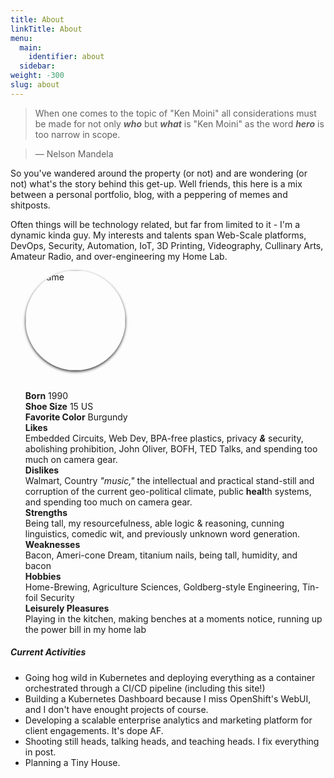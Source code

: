 ```yaml
---
title: About
linkTitle: About
menu:
  main:
    identifier: about
  sidebar:
weight: -300
slug: about
---
```


> When one comes to the topic of "Ken Moini" all considerations must be made for not only ***who*** but ***what*** is "Ken Moini" as the word ***hero*** is too narrow in scope.

> — Nelson Mandela

So you've wandered around the property (or not) and are wondering (or not) what's the story behind this get-up.  Well friends, this here is a mix between a personal portfolio, blog, with a peppering of memes and shitposts.

Often things will be technology related, but far from limited to it - I'm a dynamic kinda guy.  My interests and talents span Web-Scale platforms, DevOps, Security, Automation, IoT, 3D Printing, Videography, Cullinary Arts, Amateur Radio, and over-engineering my Home Lab.

<div class="about-list pt-5">
<ul style="list-style:none;" class="list-unstyled row">
<li class="text-center col-sm-12"><img src="/images/450358778577.jpg" alt="Itsame" style="margin-bottom:2rem;border-radius: 50%;box-shadow: 0 2px 4px 0 rgba(0, 0, 0, 0.8);width: 160px;"></li>
<li class="text-center col-sm-12"><strong>Born</strong> 1990</li>
<li class="text-center col-sm-12"><strong>Shoe Size</strong> 15 US</li>
<li class="text-center col-sm-12 mb-5"><strong>Favorite Color</strong> Burgundy</li>
<li class="mb-4 col-sm-12 col-md-6 text-left"><strong>Likes</strong><br>Embedded Circuits, Web Dev, BPA-free plastics, privacy <strong><em>&amp;</em></strong> security, abolishing prohibition, John Oliver, BOFH, TED Talks, and spending too much on camera gear.</li>
<li class="mb-4 text-right col-sm-12 col-md-6"><strong>Dislikes</strong><br>Walmart, Country <em>"music,"</em> the intellectual and practical stand-still and corruption of the current geo-political climate, public <strong>heal</strong>th systems, and spending too much on camera gear.</li>
<li class="mb-4 col-sm-12 col-md-6 text-left"><strong>Strengths</strong><br>Being tall, my resourcefulness, able logic &amp; reasoning, cunning linguistics, comedic wit, and previously unknown word generation.</li>
<li class="mb-4 text-right col-sm-12 col-md-6"><strong>Weaknesses</strong><br>Bacon, Ameri-cone Dream, titanium nails, being tall, humidity, and bacon</li>
<li class="mb-4 col-sm-12 col-md-6 text-left"><strong>Hobbies</strong><br>Home-Brewing, Agriculture Sciences, Goldberg-style Engineering, Tin-foil Security</li>
<li class="mb-4 text-right col-sm-12 col-md-6"><strong>Leisurely Pleasures</strong><br>Playing in the kitchen, making benches at a moments notice, running up the power bill in my home lab</li>
</ul>
<div class="text-center"><h5>Current Activities</h5></div>
<ul class="text-center activity-list">
<li>Going hog wild in Kubernetes and deploying everything as a container orchestrated through a CI/CD pipeline (including this site!)</li>
<li>Building a Kubernetes Dashboard because I miss OpenShift's WebUI, and I don't have enought projects of course.</li>
<li>Developing a scalable enterprise analytics and marketing platform for client engagements.  It's dope AF.</li>
<li>Shooting still heads, talking heads, and teaching heads. I fix everything in post.</li>
<li>Planning a Tiny House.</li>
</ul>
</div>
